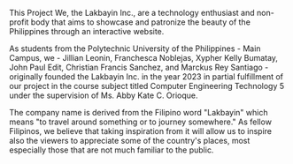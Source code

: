 This Project We, the Lakbayin Inc., are a technology enthusiast and non-profit body that aims to showcase and patronize the beauty of the Philippines through an interactive website.

As students from the Polytechnic University of the Philippines - Main Campus, we - Jillian Leonin, Franchesca Noblejas, Xypher Kelly Bumatay, John Paul Edit,
Christian Francis Sanchez, and Marckus Rey Santiago - originally founded the Lakbayin Inc. in the year 2023 in partial fulfillment of our project in the course subject titled Computer Engineering Technology 5 under the supervision of Ms. Abby Kate C. Orioque.

The company name is derived from the Filipino word "Lakbayin" which means "to travel around something or to journey somewhere." As fellow Filipinos, we believe that taking inspiration from it will allow us to inspire also the viewers to appreciate some of the country's places, most especially those that are not much familiar to the public.
